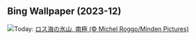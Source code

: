 ## Bing Wallpaper (2023-12)
![](https://www.bing.com/th?id=OHR.IcebergAntarctica_JA-JP7499377944_UHD.jpg&w=1000)Today: [ロス海の氷山, 南極 (© Michel Roggo/Minden Pictures)](https://www.bing.com/th?id=OHR.IcebergAntarctica_JA-JP7499377944_UHD.jpg)
